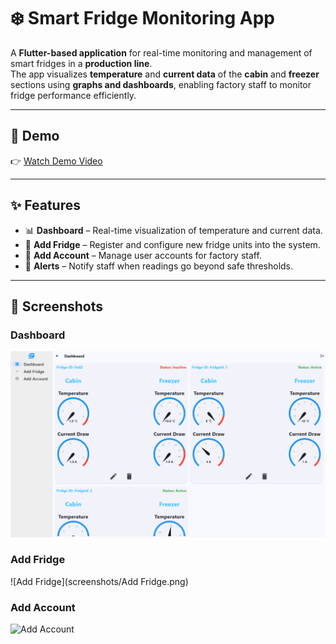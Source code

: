 # ❄️ Smart Fridge Monitoring App

A **Flutter-based application** for real-time monitoring and management of smart fridges in a **production line**.  
The app visualizes **temperature** and **current data** of the **cabin** and **freezer** sections using **graphs and dashboards**, enabling factory staff to monitor fridge performance efficiently.

---

## 🎥 Demo
👉 [Watch Demo Video](https://drive.google.com/file/d/1mA4eE4Tr2SPAlEKWHmNUTrKsBrK8XGI4/view?usp=sharing)

---

## ✨ Features
- 📊 **Dashboard** – Real-time visualization of temperature and current data.  
- 🧊 **Add Fridge** – Register and configure new fridge units into the system.  
- 👤 **Add Account** – Manage user accounts for factory staff.  
- 🔔 **Alerts** – Notify staff when readings go beyond safe thresholds.  
 

---

## 📸 Screenshots

### Dashboard  
![Dashboard](images/Dashboard.png)

### Add Fridge  
![Add Fridge](screenshots/Add Fridge.png)

### Add Account  
![Add Account](screenshots/Add_Account.png)
